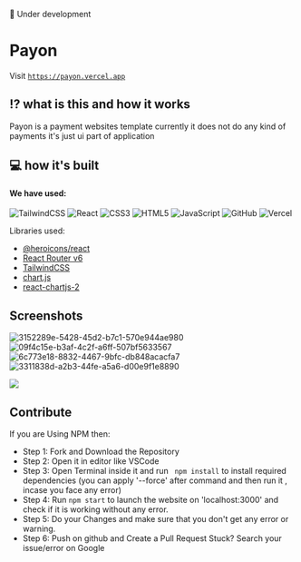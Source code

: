 🚧 Under development

# Payon

Visit [`https://payon.vercel.app`](https://payon.vercel.app)

## ⁉️ what is this and how it works

Payon is a payment websites template currently it does not do any kind of payments it's just ui part of application

## 💻 how it's built

#### We have used:

![TailwindCSS](https://img.shields.io/badge/tailwindcss-%2338B2AC.svg?style=for-the-badge&logo=tailwind-css&logoColor=white)
![React](https://img.shields.io/badge/react-%2320232a.svg?style=for-the-badge&logo=react&logoColor=%2361DAFB)
![CSS3](https://img.shields.io/badge/css3-%231572B6.svg?style=for-the-badge&logo=css3&logoColor=white)
![HTML5](https://img.shields.io/badge/html5-%23E34F26.svg?logo=html5&logoColor=white&style=for-the-badge)
![JavaScript](https://img.shields.io/badge/javascript-%23323330.svg?style=for-the-badge&logo=javascript&logoColor=%23F7DF1E)
![GitHub](https://img.shields.io/badge/github-%23121011.svg?style=for-the-badge&logo=github&logoColor=white)
![Vercel](https://img.shields.io/badge/vercel-%23000000.svg?style=for-the-badge&logo=vercel&logoColor=white)

Libraries used:

- [@heroicons/react](https://heroicons.com/)
- [React Router v6](https://reactrouter.com/)
- [TailwindCSS](https://tailwindcss.com/)
- [chart.js](https://www.chartjs.org/)
- [react-chartjs-2](https://www.npmjs.com/package/react-chartjs-2)

## Screenshots

![3152289e-5428-45d2-b7c1-570e944ae980](https://user-images.githubusercontent.com/96358784/177014611-560a89dd-1c4e-4421-aa41-658314d82afb.png)
![09f4c15e-b3af-4c2f-a6ff-507bf5633567](https://user-images.githubusercontent.com/96358784/177014615-20edd0b8-2cb5-42c6-b650-e6a20e568bd9.png)
![6c773e18-8832-4467-9bfc-db848acacfa7](https://user-images.githubusercontent.com/96358784/177014620-5c401321-3883-4d5c-8e7a-f3b466be8a71.png)
![3311838d-a2b3-44fe-a5a6-d00e9f1e8890](https://user-images.githubusercontent.com/96358784/177014622-fe2277ea-aa3c-4861-9e76-b3b0a0a32a96.png)

[![](https://visitcount.itsvg.in/api?id=payon-web&label=Repo%20Views&icon=8&pretty=false)](https://visitcount.itsvg.in)

## Contribute

If you are Using NPM then:

- Step 1: Fork and Download the Repository
- Step 2: Open it in editor like VSCode
- Step 3: Open Terminal inside it and run ` npm install` to install required dependencies (you can apply '--force' after command and then run it , incase you face any error)
- Step 4: Run `npm start` to launch the website on 'localhost:3000' and check if it is working without any error.
- Step 5: Do your Changes and make sure that you don't get any error or warning.
- Step 6: Push on github and Create a Pull Request
  Stuck? Search your issue/error on Google
